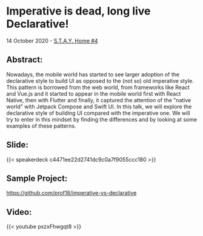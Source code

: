 # Imperative is dead, long live Declarative!


14 October 2020 - [S.T.A.Y. Home #4](https://www.eventbrite.com/e/stay-home-4-tickets-123757669521)

## Abstract:
Nowadays, the mobile world has started to see larger adoption of the declarative style to build UI as opposed to the (not so) old imperative style. This pattern is borrowed from the web world, from frameworks like React and Vue.js and it started to appear in the mobile world first with React Native, then with Flutter and finally, it captured the attention of the "native world" with Jetpack Compose and Swift UI.
In this talk, we will explore the declarative style of building UI compared with the imperative one. We will try to enter in this mindset by finding the differences and by looking at some examples of these patterns.

## Slide:

{{< speakerdeck c4471ee22d2741dc9c0a7f9055ccc180 >}}

## Sample Project: 

https://github.com/prof18/imperative-vs-declarative

## Video:

{{< youtube pxzxFhwgqt8 >}}
